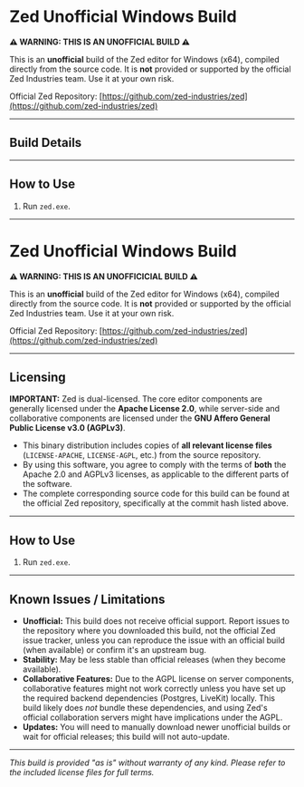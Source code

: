 # Zed Unofficial Windows Build

**⚠️ WARNING: THIS IS AN UNOFFICIAL BUILD ⚠️**

This is an **unofficial** build of the Zed editor for Windows (x64), compiled directly from the source code. It is **not** provided or supported by the official Zed Industries team. Use it at your own risk.

Official Zed Repository: [https://github.com/zed-industries/zed](https://github.com/zed-industries/zed)

---

## Build Details



---

## How to Use

1.  Run `zed.exe`.

---

# Zed Unofficial Windows Build

**⚠️ WARNING: THIS IS AN UNOFFICICIAL BUILD ⚠️**

This is an **unofficial** build of the Zed editor for Windows (x64), compiled directly from the source code. It is **not** provided or supported by the official Zed Industries team. Use it at your own risk.

Official Zed Repository: [https://github.com/zed-industries/zed](https://github.com/zed-industries/zed)

---
## Licensing

**IMPORTANT:** Zed is dual-licensed. The core editor components are generally licensed under the **Apache License 2.0**, while server-side and collaborative components are licensed under the **GNU Affero General Public License v3.0 (AGPLv3)**.

*   This binary distribution includes copies of **all relevant license files** (`LICENSE-APACHE`, `LICENSE-AGPL`, etc.) from the source repository.
*   By using this software, you agree to comply with the terms of **both** the Apache 2.0 and AGPLv3 licenses, as applicable to the different parts of the software.
*   The complete corresponding source code for this build can be found at the official Zed repository, specifically at the commit hash listed above.

---

## How to Use

1.  Run `zed.exe`.

---

## Known Issues / Limitations

*   **Unofficial:** This build does not receive official support. Report issues to the repository where you downloaded this build, not the official Zed issue tracker, unless you can reproduce the issue with an official build (when available) or confirm it's an upstream bug.
*   **Stability:** May be less stable than official releases (when they become available).
*   **Collaborative Features:** Due to the AGPL license on server components, collaborative features might not work correctly unless you have set up the required backend dependencies (Postgres, LiveKit) locally. This build likely does *not* bundle these dependencies, and using Zed's official collaboration servers might have implications under the AGPL.
*   **Updates:** You will need to manually download newer unofficial builds or wait for official releases; this build will not auto-update.

---

*This build is provided "as is" without warranty of any kind. Please refer to the included license files for full terms.*
